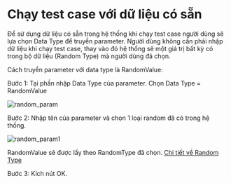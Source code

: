 # Chạy test case với dữ liệu có sẵn 
Để sử dụng dữ liệu có sẵn trong hệ thống khi chạy test case người dùng sẽ lựa chọn Data Type để truyền parameter. Người dùng không cần phải nhập dữ liệu khi chạy test case, thay vào đó hệ thống sẽ một giá trị bất kỳ có trong bộ dữ liệu (Random Type) mà người dùng đã chọn.

Cách truyền parameter với data type là RandomValue:

Bước 1:	Tại phần nhập Data Type của parameter. Chọn Data Type = RandomValue

![random_param](https://user-images.githubusercontent.com/105435351/197683913-f5df69b7-730e-4c95-9a75-1dc94bbc9078.png)

Bước 2:	Nhập tên của parameter và chọn 1 loại random đã có trong hệ thống. 

![random_param1](https://user-images.githubusercontent.com/105435351/197683923-16fe942b-20bc-47af-a945-e54e2b00db15.png)

RandomValue sẽ được lấy theo RandomType đã chọn. [Chi tiết về Random Type](https://github.com/quynh-dn/QA-Platform/blob/main/8.7%20Random%20Type.md)

Bước 3:	Kích nút OK.
